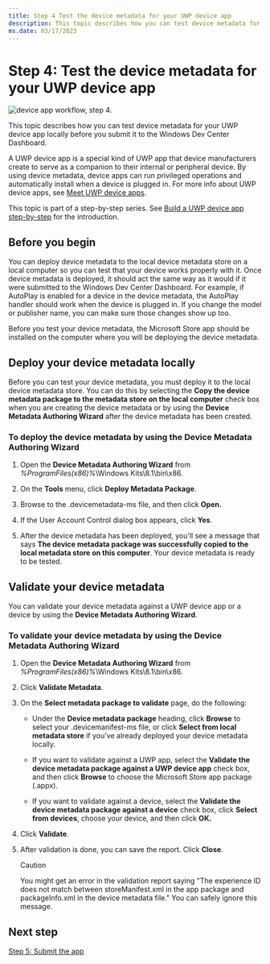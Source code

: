 ```yaml
---
title: Step 4 Test the device metadata for your UWP device app
description: This topic describes how you can test device metadata for your UWP device app locally before you submit it to the Windows Dev Center Dashboard.
ms.date: 03/17/2023
---
```


# Step 4: Test the device metadata for your UWP device app

![device app workflow, step 4.](images/4-device-app-workflow.png)

This topic describes how you can test device metadata for your UWP device app locally before you submit it to the Windows Dev Center Dashboard.

A UWP device app is a special kind of UWP app that device manufacturers create to serve as a companion to their internal or peripheral device. By using device metadata, device apps can run privileged operations and automatically install when a device is plugged in. For more info about UWP device apps, see [Meet UWP device apps](meet-uwp-device-apps.md).

This topic is part of a step-by-step series. See [Build a UWP device app step-by-step](build-a-uwp-device-app-step-by-step.md) for the introduction.

## Before you begin

You can deploy device metadata to the local device metadata store on a local computer so you can test that your device works properly with it. Once device metadata is deployed, it should act the same way as it would if it were submitted to the Windows Dev Center Dashboard. For example, if AutoPlay is enabled for a device in the device metadata, the AutoPlay handler should work when the device is plugged in. If you change the model or publisher name, you can make sure those changes show up too.

Before you test your device metadata, the Microsoft Store app should be installed on the computer where you will be deploying the device metadata.

## Deploy your device metadata locally

Before you can test your device metadata, you must deploy it to the local device metadata store. You can do this by selecting the **Copy the device metadata package to the metadata store on the local computer** check box when you are creating the device metadata or by using the **Device Metadata Authoring Wizard** after the device metadata has been created.

### To deploy the device metadata by using the Device Metadata Authoring Wizard

1. Open the **Device Metadata Authoring Wizard** from *%ProgramFiles(x86)%*\\Windows Kits\\8.1\\bin\\x86.

1. On the **Tools** menu, click **Deploy Metadata Package**.

1. Browse to the .devicemetadata-ms file, and then click **Open.**

1. If the User Account Control dialog box appears, click **Yes**.

1. After the device metadata has been deployed, you'll see a message that says **The device metadata package was successfully copied to the local metadata store on this computer**. Your device metadata is ready to be tested.

## Validate your device metadata

You can validate your device metadata against a UWP device app or a device by using the **Device Metadata Authoring Wizard**.

### To validate your device metadata by using the Device Metadata Authoring Wizard

1. Open the **Device Metadata Authoring Wizard** from *%ProgramFiles(x86)%*\\Windows Kits\\8.1\\bin\\x86.

1. Click **Validate Metadata**.

1. On the **Select metadata package to validate** page, do the following:

    - Under the **Device metadata package** heading, click **Browse** to select your .devicemanifest-ms file, or click **Select from local metadata store** if you've already deployed your device metadata locally.

    - If you want to validate against a UWP app, select the **Validate the device metadata package against a UWP device app** check box, and then click **Browse** to choose the Microsoft Store app package (.appx).

    - If you want to validate against a device, select the **Validate the device metadata package against a device** check box, click **Select from devices**, choose your device, and then click **OK.**

1. Click **Validate**.

1. After validation is done, you can save the report. Click **Close**.

    > [!CAUTION]
    > You might get an error in the validation report saying "The experience ID does not match between storeManifest.xml in the app package and packageInfo.xml in the device metadata file." You can safely ignore this message.

## Next step

[Step 5: Submit the app](step-5--submit-the-app.md)
